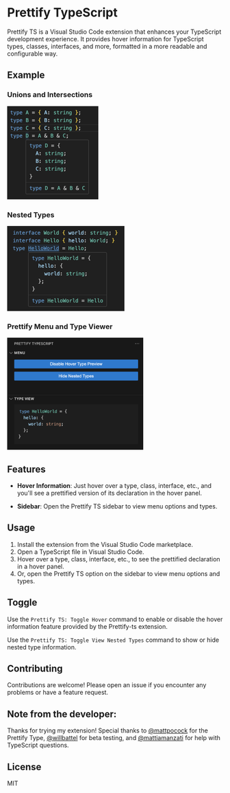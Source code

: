 # Prettify TypeScript

Prettify TS is a Visual Studio Code extension that enhances your TypeScript development experience. It provides hover information for TypeScript types, classes, interfaces, and more, formatted in a more readable and configurable way.

## Example
### Unions and Intersections
![Example Photo 1](./assets/example1.png)

### Nested Types
![Example Photo 2](./assets/example2.png)

### Prettify Menu and Type Viewer
![Example Photo 3](./assets/example3.png)

## Features

- **Hover Information**: Just hover over a type, class, interface, etc., and you'll see a prettified version of its declaration in the hover panel.

- **Sidebar**: Open the Prettify TS sidebar to view menu options and types.

## Usage

1. Install the extension from the Visual Studio Code marketplace.
2. Open a TypeScript file in Visual Studio Code.
3. Hover over a type, class, interface, etc., to see the prettified declaration in a hover panel.
4. Or, open the Prettify TS option on the sidebar to view menu options and types.

## Toggle

Use the `Prettify TS: Toggle Hover` command to enable or disable the hover information feature provided by the Prettify-ts extension.

Use the `Prettify TS: Toggle View Nested Types` command to show or hide nested type information.

## Contributing

Contributions are welcome! Please open an issue if you encounter any problems or have a feature request.

## Note from the developer:

Thanks for trying my extension! Special thanks to [@mattpocock](https://github.com/mattpocock) for the Prettify Type, [@willbattel](https://github.com/willbattel) for beta testing, and [@mattiamanzati](https://github.com/mattiamanzati) for help with TypeScript questions.

## License

MIT
